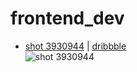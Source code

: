 # frontend_dev

- [shot 3930944](https://paveltimofeev.github.io/frontend_dev/shots_3930944/dist/) | [dribbble](https://dribbble.com/shots/3930944)  
![shot 3930944](https://cdn.dribbble.com/users/1557816/screenshots/3930944/gt_server_dash_dribbble_1x.jpg)
